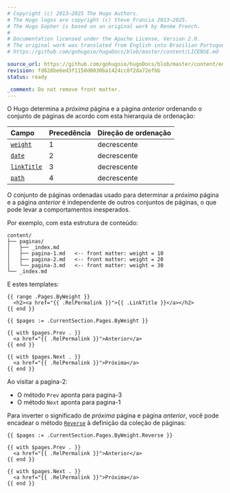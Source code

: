 ```yaml
---
# Copyright (c) 2013–2025 The Hugo Authors.
# The Hugo logos are copyright (c) Steve Francia 2013–2025.
# The Hugo Gopher is based on an original work by Renée French.
#
# Documentation licensed under the Apache License, Version 2.0.
# The original work was translated from English into Brazilian Portuguese.
# https://github.com/gohugoio/hugoDocs/blob/master/content/LICENSE.md

source_url: https://github.com/gohugoio/hugoDocs/blob/master/content/en/_common/methods/pages/next-and-prev.md
revision: fd628be6ed3f1150d0030ba1424cc8f2da72efbb
status: ready

_comment: Do not remove front matter.
---
```


O Hugo determina a _próxima_ página e a página _anterior_ ordenando o conjunto
de páginas de acordo com esta hierarquia de ordenação:

 Campo         | Precedência | Direção de ordenação
:--------------|:------------|:--------------------
 [`weight`]    | 1           | decrescente
 [`date`]      | 2           | decrescente
 [`linkTitle`] | 3           | decrescente
 [`path`]      | 4           | decrescente

[`date`]: /methods/page/date/

[`linkTitle`]: /methods/page/linktitle/

[`path`]: /methods/page/path/

[`weight`]: /methods/page/weight/

O conjunto de páginas ordenadas usado para determinar a _próxima_ página e a
página _anterior_ é independente de outros conjuntos de páginas, o que pode
levar a comportamentos inesperados.

Por exemplo, com esta estrutura de conteúdo:

```text
content/
├── paginas/
│   ├── _index.md
│   ├── pagina-1.md   <-- front matter: weight = 10
│   ├── pagina-2.md   <-- front matter: weight = 20
│   └── pagina-3.md   <-- front matter: weight = 30
└── _index.md
```

E estes templates:

```go-html-template {file="layouts/_default/list.html"}
{{ range .Pages.ByWeight }}
  <h2><a href="{{ .RelPermalink }}">{{ .LinkTitle }}</a></h2>
{{ end }}
```

```go-html-template {file="layouts/_default/single.html"}
{{ $pages := .CurrentSection.Pages.ByWeight }}

{{ with $pages.Prev . }}
  <a href="{{ .RelPermalink }}">Anterior</a>
{{ end }}

{{ with $pages.Next . }}
  <a href="{{ .RelPermalink }}">Próxima</a>
{{ end }}
```

Ao visitar a pagina-2:

- O método `Prev` aponta para pagina-3
- O método `Next` aponta para pagina-1

Para inverter o significado de _próxima_ página e página _anterior_, você pode
encadear o método [`Reverse`] à definição da coleção de páginas:

```go-html-template {file="layouts/_default/single.html"}
{{ $pages := .CurrentSection.Pages.ByWeight.Reverse }}

{{ with $pages.Prev . }}
  <a href="{{ .RelPermalink }}">Anterior</a>
{{ end }}

{{ with $pages.Next . }}
  <a href="{{ .RelPermalink }}">Próxima</a>
{{ end }}
```

[`Reverse`]: /methods/pages/reverse/
